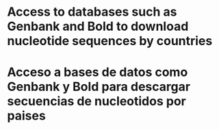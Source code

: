  # Access to databases such as Genbank and Bold to download nucleotide sequences by countries
 # Acceso a bases de datos como Genbank y Bold para descargar secuencias de nucleotidos por paises


